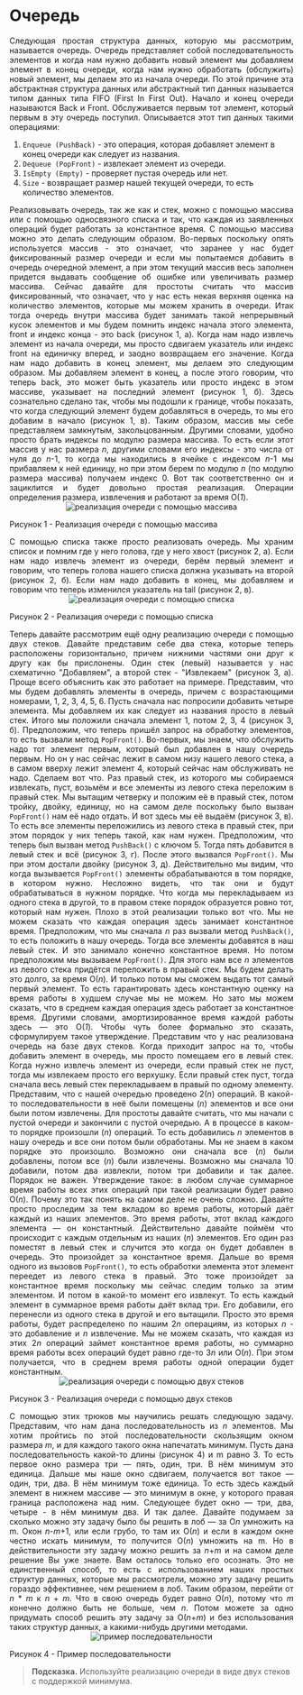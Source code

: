 <h1>Очередь</h1>
<div align="justify">
Следующая простая структура данных, которую мы рассмотрим, называется очередь. 
Очередь представляет собой последовательность элементов
и когда нам нужно добавить новый элемент мы добавляем элемент в конец очереди, когда нам нужно обработать (обслужить) 
новый элемент, мы делаем это из начала очереди. По этой причине эта абстрактная структура данных или абстрактный тип 
данных называется типом данных типа FIFO (First In First Out). Начало и конец очереди называются Back и Front. 
Обслуживается первым тот элемент, который первым в эту очередь поступил. Описывается этот тип данных такими 
операциями:
</div>
<ol>
<li><code>Enqueue (PushBack)</code> - это операция, которая добавляет элемент в конец очереди как следует из названия.</li>
<li><code>Dequeue (PopFront)</code> - извлекает элемент из очереди.</li>
<li><code>IsEmpty (Empty)</code> - проверяет пустая очередь или нет.</li>
<li><code>Size</code> - возвращает размер нашей текущей очереди, то есть количество элементов.</li>
</ol>
<div align="justify">
Реализовывать очередь, так же как и стек, можно с помощью массива или с помощью односвязного списка 
и так, что каждая из заявленных операций будет работать за константное время. С помощью массива можно это делать 
следующим образом. Во-первых поскольку опять используется массив - это означает, что заранее у нас будет 
фиксированный размер очереди и если мы попытаемся добавить в очередь очередной элемент, а при этом текущий массив 
весь заполнен придется выдавать сообщение об ошибке или увеличивать размер массива. 
Сейчас давайте для простоты считать что массив фиксированный, что означает, что у нас есть некая верхняя оценка 
на количество элементов, которые мы можем хранить в очереди. Итак тогда очередь внутри массива будет занимать 
такой непрерывный кусок элементов и мы будем помнить индекс начала этого элемента, front и индекс конца - это back 
(рисунок 1, а). Когда нам надо извлечь элемент из начала очереди, мы просто сдвигаем указатель или индекс front на 
единичку вперед, и заодно возвращаем его значение. Когда нам надо добавить в конец элемент, мы делаем это
следующим образом. Мы добавляем элемент в конец, а после этого говорим, что теперь back, это может быть 
указатель или просто индекс в этом массиве, указывает на последний элемент (рисунок 1, б). Здесь сознательно сделано 
так, чтобы мы подошли к границе, чтобы показать, что когда следующий элемент будем добавляться в очередь, то мы его 
добавим в начало (рисунок 1, в). Таким образом, массив мы себе представляем замкнутым, закольцованным. Другими словами, удобно
просто брать индексы по модулю размера массива. То есть если этот массив у нас размера <em>n</em>, 
другими словами его индексы - это числа от нуля до <em>n</em>-1, то когда мы находились в ячейке с индексом <em>n</em>-1 мы 
прибавляем к ней единицу, но при этом берем по модулю <em>n</em> (по модулю размера массива) получаем индекс 0. Вот так
соответственно он и зациклится и будет довольно простая реализация. Операции определения размера, извлечения и 
работают за время О(<em>1</em>).</div>
<div align="center">
<img src="/images/queue/image1.svg" alt="реализация очереди с помощью массива" />
</div>
<p>Рисунок 1 - Реализация очереди с помощью массива</p>
<div align="justify">
С помощью списка также просто реализовать очередь. Мы храним список и помним где у него голова, где у него хвост (рисунок 2, а).
Если нам надо извлечь элемент из очереди, берём первый элемент и говорим, что
теперь голова нашего списка должна указывать на второй (рисунок 2, б). Если нам надо добавить в конец, мы добавляем 
и говорим что теперь изменился указатель на tail (рисунок 2, в).</div>
<div align="center">
<img src="/images/queue/image2.svg" alt="реализация очереди с помощью списка" />
</div>
<p>Рисунок 2 - Реализация очереди с помощью списка</p>
<div align="justify">
Теперь давайте рассмотрим ещё одну реализацию очереди с помощью двух стеков. Давайте представим себе два стека, которые 
теперь расположены горизонтально, причем нижними частями они друг к другу как бы прислонены. Один стек (левый) 
называется у нас схематично "Добавляем", а второй стек - "Извлекаем" (рисунок 3, а). Проще всего объяснить как это 
работает на примере. Представим, что мы будем добавлять элементы в очередь, причем с возрастающими номерами,
1, 2, 3, 4, 5, 6. Пусть сначала нас попросили добавить четыре элемента. Мы добавляем их как следует из названия 
просто в левый стек. Итого мы положили сначала элемент 1, потом 2, 3, 4 (рисунок 3, б). Предположим, что теперь 
пришёл запрос на обработку элементов, то есть вызвали метод <code>PopFront()</code>. Во-первых, мы знаем, что обслужить надо 
тот элемент первым, который был добавлен в нашу очередь первым. Но он у нас сейчас лежит в самом низу нашего 
левого стека, а в самом вверху лежит элемент 4, который сейчас нам обслуживать не надо. Сделаем вот что. Раз правый стек,
из которого мы собираемся извлекать, пуст, возьмём и все элементы из левого стека 
переложим в правый стек. Мы вытащим четверку и положим её в правый стек, потом тройку, двойку, единицу, но на самом 
деле поскольку было вызван <code>PopFront()</code> нам её надо отдать. И вот здесь мы её выдаём (рисунок 3, в). То есть все 
элементы переложились из левого стека в правый стек, при этом порядок у них теперь такой, как нам нужен. Предположим, 
что теперь был вызван метод <code>PushBack()</code> c ключом 5. Тогда пять добавится в левый стек и всё (рисунок 3, г). После этого вызвался
<code>PopFront()</code>. Мы при этом достали двойку (рисунок 3, д). Действительно мы видим, что когда вызывается <code>PopFront()</code>
элементы обрабатываются в том порядке, в котором нужно. Несложно видеть, что так они и будут обрабатываться в нужном порядке. Что когда мы 
перекладываем из одного стека в другой, то в правом стеке порядок образуется ровно тот, который нам нужен. 
Плохо в этой реализации только вот что. Мы не можем сказать что каждая операция здесь занимает константное время.
Предположим, что мы сначала <em>n</em> раз вызвали метод <code>PushBack()</code>, то есть положить в нашу очередь. Тогда все элементы 
добавятся в наш левый стек. И это занимало конечно константное время. Но потом предположим мы вызываем <code>PopFront()</code>. 
Для этого нам все <em>n</em> элементов из левого стека придётся переложить в правый стек. Мы будем делать это долго,
за время О(<em>n</em>). И только потом мы сможем выдать тот самый первый элемент. То есть гарантировать здесь 
константную оценку на время работы в худшем случае мы не можем. Но зато мы можем сказать, что в среднем каждая 
операция здесь работает за константное время. Другими словами, амортизированное время каждой работы здесь — это 
О(<em>1</em>). Чтобы чуть более формально это сказать, сформулируем такое утверждение. Представим что у нас реализована очередь на базе двух стеков. Когда приходит запрос на то, чтобы добавить элемент в очередь, мы просто помещаем его в левый стек. Когда нужно извлечь элемент 
из очереди, если правый стек не пуст, тогда мы извлекаем просто его верхушку. Если правый стек пуст, тогда сначала
весь левый стек перекладываем в правый по одному элементу. Представим, что с нашей очередью 
проведено 2(<em>n</em>) операций. В какой-то последовательности в неё были помещены (<em>n</em>) элементов и все они были потом 
извлечены. Для простоты давайте считать, что мы начали с пустой очереди и закончили с пустой очередью. А в процессе в
каком-то порядке произошли (<em>n</em>) операций. То есть добавились <em>n</em> элементов в нашу очередь и все они потом были
обработаны. Мы не знаем в каком порядке это произошло. Возможно они сначала все (<em>n</em>) были добавлены, потом 
все (<em>n</em>) были извлечены. Возможно мы сначала 10 добавили, потом два извлекли, потом три добавили и так
далее. Порядок не важен. Утверждение такое: в любом случае суммарное время работы всех этих операций при такой 
реализации будет равно О(<em>n</em>). Почему это так понять на самом деле не очень сложно. Давайте просто проследим 
за тем вкладом во время работы, который даёт каждый из наших элементов. Это время работы, этот 
вклад каждого элемента — он константный. Действительно давайте поймём что происходит с каждым отдельным из 
наших (<em>n</em>) элементов. Его один раз поместят в левый стек и случится это когда он будет добавлен в очередь. 
Это произойдет за константное время. Дальше во время одного из вызовов <code>PopFront()</code>, то есть обработки элемента этот 
элемент переедет из левого стека в правый. Это тоже произойдет за константное время поскольку мы сейчас следим только 
за этим элементом. И потом в какой-то момент его извлекут. То есть каждый элемент в суммарное время 
работы даёт вклад три. Его добавили, его перенесли из одного стека в другой и его вытащили. Просто это время работы, 
будет распределено по нашим 2<em>n</em> операциям, из которых <em>n</em> - это добавление и <em>n</em> извлечение. Мы не можем 
сказать, что каждая из этих 2<em>n</em> операций займет константное время работы, но 
суммарно время работы всех операций будет равно где-то 3<em>n</em> или О(<em>n</em>). При этом получается, что в 
среднем время работы одной операции будет константным.</div>
<div align="center">
<img src="/images/queue/image3.svg" alt="реализация очереди с помощью двух стеков" />
</div>
<p>Рисунок 3 - Реализация очереди с помощью двух стеков</p>
<div align="justify">
С помощью этих трюков мы научились решать следующую задачу. 
Представим, что нам дана последовательность из <em>n</em> элементов. Мы хотим пройтись по этой последовательности скользящим 
окном размера <em>m</em>, и для каждого такого окна напечатать минимум. Пусть дана последовательность какой-то длины (рисунок 4) 
и m равно 3. То есть первое окно размера три — пять, один, три. В нём минимум это единица. 
Дальше мы наше окно сдвигаем, получается вот такое — один, три, два. В нём минимум тоже единица. То есть здесь 
каждый элемент в нижнем массиве — это минимум в окне, у которого правая граница расположена над ним. Следующее будет окно — три,
два, четыре - в нём минимум два. И так далее. Давайте подумаем за сколько можно эту задачу было бы решить 
в лоб — за О<em>n</em> умножить на m. Окон <em>n</em>-<em>m</em>+1, или если грубо, то там их О(<em>n</em>) и если в каждом 
окне честно искать минимум, то получится О(<em>n</em>) умножить на m. Но в действительности эту задачу можно решить за 
<em>n</em>+<em>m</em> и на самом деле решение Вы уже знаете. Вам осталось только его осознать. Это не единственный способ, 
то есть с использованием наших простых структур данных, которые мы рассмотрели, можно эту задачу решить гораздо 
эффективнее, чем решением в лоб. Таким образом, перейти от <em>n</em> * <em>m</em> к <em>n</em> + <em>m</em>. Что в свою очередь будет равно О(<em>n</em>), 
потому что <em>m</em> конечно должно быть не больше, чем <em>n</em>. Потом можете за одно придумать
способ решить эту задачу за О(<em>n</em>+<em>m</em>) и без использования таких структур данных, а какими-нибудь 
другими методами.
</div>
<div align="center">
<img src="/images/queue/image4.svg" alt="пример последовательности" />
</div>
<p>Рисунок 4 - Пример последовательности</p>

<blockquote><strong>Подсказка.</strong> Используйте реализацию очереди в виде двух стеков с поддержкой минимума.</blockquote>